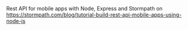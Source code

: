 Rest API for mobile apps with Node, Express and Stormpath on https://stormpath.com/blog/tutorial-build-rest-api-mobile-apps-using-node-js
